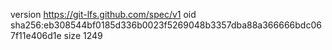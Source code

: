 version https://git-lfs.github.com/spec/v1
oid sha256:eb308544bf0185d336b0023f5269048b3357dba88a366666bdc067f11e406d1e
size 1249
